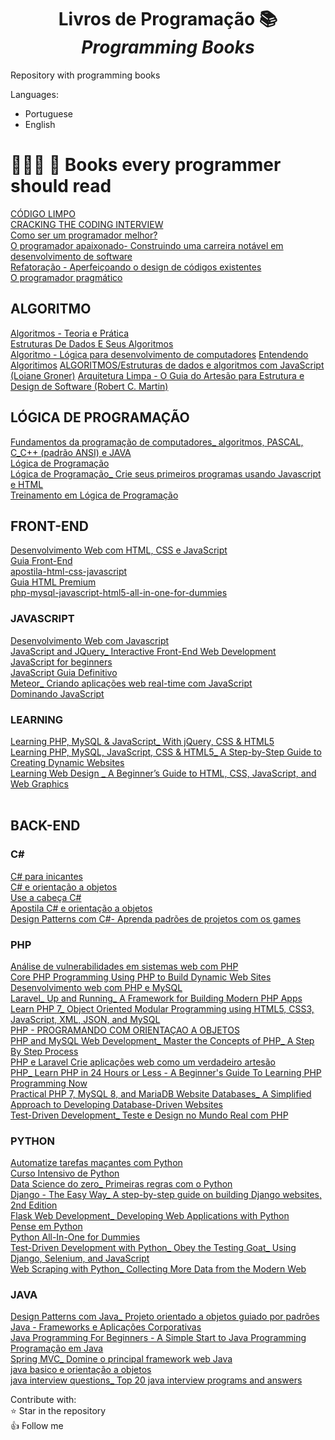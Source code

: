 <h1 align="center"> Livros de Programação 📚</br><i>Programming Books</i></h1>


Repository with programming books

Languages:
* Portuguese
* English

# 👩🏻‍💻 📖 Books every programmer should read </br>
[CÓDIGO LIMPO](https://github.com/CodesdaLu/Programming-Books/blob/main/C%C3%B3digo%20limpo.pdf)</br>
[CRACKING THE CODING INTERVIEW](https://github.com/CodesdaLu/Programming-Books/blob/main/CRACKING%20the%20%C2%B7%20CODING%20INTERVIEW.pdf)</br>
[Como ser um programador melhor?](https://github.com/CodesdaLu/Programming-Books/blob/main/Como%20ser%20um%20programador%20melhor.pdf)</br>
[O programador apaixonado- Construindo uma carreira notável em desenvolvimento de software](https://github.com/CodesdaLu/Programming-Books/blob/main/O%20Programador%20Apaixonado%20-%20Construindo%20uma%20carreira%20notavel%20em%20desenvolvimento%20de%20software.pdf)</br>
[Refatoração - Aperfeiçoando o design de códigos existentes](https://github.com/CodesdaLu/Programming-Books/blob/main/Refatora%C3%A7%C3%A3o%20by%20Fowler%2C%20Martin.pdf)</br>
[O programador pragmático](https://github.com/CodesdaLu/Programming-Books/blob/main/o-programador-pragmatico.pdf)</br>
## ALGORITMO
[Algoritmos - Teoria e Prática](https://github.com/CodesdaLu/Books_Prog/blob/main/ALGORITMOS/Algoritmos%20-%20Teoria%20e%20Pr%C3%A1tica.pdf)</br>
[Estruturas De Dados E Seus Algoritmos](https://github.com/CodesdaLu/Books_Prog/blob/main/ALGORITMOS/Estruturas%20De%20Dados%20E%20Seus%20Algoritmos.pdf)</br>
[Algoritmo - Lógica para desenvolvimento de computadores](https://github.com/CodesdaLu/Programming-Books/blob/main/ALGORITMOS/ALGORITMOS%20-%20LOGICA%20PARA%20DESENVOLVIMENTO_%20DE%20PROGRAMA%C3%87AO%20DE%20COMPUTADORES.pdf)
[Entendendo Algoritimos](https://github.com/marcelolemes/Programming-Books/blob/61d88b38a1de6344ba3ac19e8779562397a0ea0d/ALGORITMOS/Entendendo%20Algoritmos%20-%201%C2%AA%20Edi%C3%A7%C3%A3o%20-%20Aditya%20Y.%20Bhargava%20-%202017.pdf)
[ALGORITMOS/Estruturas de dados e algoritmos com JavaScript (Loiane Groner)](https://github.com/marcelolemes/Programming-Books/blob/61d88b38a1de6344ba3ac19e8779562397a0ea0d/ALGORITMOS/Estruturas%20de%20dados%20e%20algoritmos%20com%20JavaScript%20(Loiane%20Groner)%20.pdf)
[Arquitetura Limpa - O Guia do Artesão para Estrutura e Design de Software (Robert C. Martin)](https://github.com/marcelolemes/Programming-Books/blob/61d88b38a1de6344ba3ac19e8779562397a0ea0d/Arquitetura%20Limpa%20-%20O%20Guia%20do%20Artes%C3%A3o%20para%20Estrutura%20e%20Design%20de%20Software%20(Robert%20C.%20Martin)%20(z-lib.org).pdf)



##  LÓGICA DE PROGRAMAÇÃO
[Fundamentos da programação de computadores_ algoritmos, PASCAL, C_C++ (padrão ANSI) e JAVA](https://github.com/CodesdaLu/Books_Prog/blob/main/LOGICA%20DE%20PROGRAMA%C3%87%C3%83O/Fundamentos%20da%20programa%C3%A7%C3%A3o%20de%20computadores_%20algoritmos%2C%20PASCAL%2C%20C_C%2B%2B%20(padr%C3%A3o%20ANSI)%20e%20JAVA.pdf)</br>
[Lógica de Programação](https://github.com/CodesdaLu/Books_Prog/blob/main/LOGICA%20DE%20PROGRAMA%C3%87%C3%83O/L%C3%B3gica%20de%20Programa%C3%A7%C3%A3o.pdf)</br>
[Lógica de Programação_ Crie seus primeiros programas usando Javascript e HTML](https://github.com/CodesdaLu/Books_Prog/blob/main/LOGICA%20DE%20PROGRAMA%C3%87%C3%83O/L%C3%B3gica%20de%20Programa%C3%A7%C3%A3o_%20Crie%20seus%20primeiros%20programas%20usando%20Javascript%20e%20HTML.pdf)</br>
[Treinamento em Lógica de Programação](https://github.com/CodesdaLu/Books_Prog/blob/main/LOGICA%20DE%20PROGRAMA%C3%87%C3%83O/Treinamento%20em%20L%C3%B3gica%20de%20Programa%C3%A7%C3%A3o.pdf)</br>

## FRONT-END
[Desenvolvimento Web com HTML, CSS e JavaScript](
https://github.com/CodesdaLu/Books_Prog/blob/main/FRONT-END/Desenvolvimento%20Web%20com%20HTML%2C%20CSS%20e%20JavaScript.pdf)</br>
[Guia Front-End](https://github.com/CodesdaLu/Books_Prog/blob/main/FRONT-END/Guia%20Front-End.pdf)</br>
[apostila-html-css-javascript](https://github.com/CodesdaLu/Books_Prog/blob/main/FRONT-END/apostila-html-css-javascript.pdf)</br>
[Guia HTML Premium](https://github.com/CodesdaLu/Books_Prog/blob/main/FRONT-END/ebook-gratuito-html-premium.pdf)</br>
[php-mysql-javascript-html5-all-in-one-for-dummies](https://github.com/CodesdaLu/Books_Prog/blob/main/FRONT-END/php-mysql-javascript-html5-all-in-one-for-dummies.pdf)</br>

### JAVASCRIPT
[Desenvolvimento Web com Javascript](https://github.com/CodesdaLu/Books_Prog/blob/main/FRONT-END/JAVASCRIPT/Desenvolvimento%20Web%20com%20Javascript.pdf)</br>
[JavaScript and JQuery_ Interactive Front-End Web Development](https://github.com/CodesdaLu/Books_Prog/blob/main/FRONT-END/JAVASCRIPT/JavaScript%20and%20JQuery_%20Interactive%20Front-End%20Web%20Development.pdf)</br>
[JavaScript for beginners](https://github.com/CodesdaLu/Books_Prog/blob/main/FRONT-END/JAVASCRIPT/JavaScript_%20JavaScript%20For%20Beginners%20-%20Learn%20JavaScript%20Programming%20with%20ease%20in%20HALF%20THE%20TIME%20-%20Everything%20about%20the%20Language%2C%20Coding%2C%20Programming%20and%20Web%20Pages%20You%20need%20to%20know.pdf)</br>
[JavaScript Guia Definitivo](https://github.com/CodesdaLu/Books_Prog/blob/main/FRONT-END/JAVASCRIPT/JavaScript_%20O%20guia%20definitivo.pdf)</br>
[Meteor_ Criando aplicações web real-time com JavaScript](https://github.com/CodesdaLu/Books_Prog/blob/main/FRONT-END/JAVASCRIPT/Meteor_%20Criando%20aplica%C3%A7%C3%B5es%20web%20real-time%20com%20JavaScript.pdf)</br>
[Dominando JavaScript](https://github.com/CodesdaLu/Books_Prog/blob/main/FRONT-END/JAVASCRIPT/Dominando%20JavaScript%20Com%20Jquery.pdf)</br>

### LEARNING
[Learning PHP, MySQL & JavaScript_ With jQuery, CSS & HTML5](https://github.com/CodesdaLu/Books_Prog/blob/main/FRONT-END/Learning/Learning%20PHP%2C%20MySQL%20%26%20JavaScript_%20With%20jQuery%2C%20CSS%20%26%20HTML5.pdf)</br>
[Learning PHP, MySQL, JavaScript, CSS & HTML5_ A Step-by-Step Guide to Creating Dynamic Websites](https://github.com/CodesdaLu/Books_Prog/blob/main/FRONT-END/Learning/Learning%20PHP%2C%20MySQL%2C%20JavaScript%2C%20CSS%20%26%20HTML5_%20A%20Step-by-Step%20Guide%20to%20Creating%20Dynamic%20Websites.pdf)</br>
[Learning Web Design _ A Beginner’s Guide to HTML, CSS, JavaScript, and Web Graphics](https://github.com/CodesdaLu/Books_Prog/blob/main/FRONT-END/Learning/Learning%20Web%20Design%20_%20A%20Beginner%E2%80%99s%20Guide%20to%20HTML%2C%20CSS%2C%20JavaScript%2C%20and%20Web%20Graphics.pdf)</br>
[]()</br>

## BACK-END

### C#
[C# para inicantes](https://github.com/CodesdaLu/Programming-Books/blob/main/BACK-END/C%23/CSharpIniciantes.pdf)</br>
[C# e orientação a objetos](https://github.com/CodesdaLu/Programming-Books/blob/main/BACK-END/C%23/POO.md)</br>
[Use a cabeça C#](https://github.com/CodesdaLu/Programming-Books/blob/main/BACK-END/C%23/Use%20a%20Cabe%C3%A7a%20-%20C%23%20(1).pdf)</br>
[Apostila C# e orientação a objetos](https://github.com/CodesdaLu/Programming-Books/blob/main/BACK-END/C%23/apostila-csharp-orientacao-objetos.pdf)</br>
[Design Patterns com C#- Aprenda padrões de projetos com os games](https://github.com/CodesdaLu/Programming-Books/blob/main/BACK-END/C%23/design-patterns-com-c-aprenda-padroes-de-projeto-com-os-games_compress.pdf)</br>


### PHP
[Análise de vulnerabilidades em sistemas web com PHP](https://github.com/CodesdaLu/Books_Prog/blob/main/BACK-END/PHP/An%C3%A1lise%20de%20vulnerabilidades%20em%20sistemas%20web%20com%20PHP.pdf)</br>
[Core PHP Programming Using PHP to Build Dynamic Web Sites](https://github.com/CodesdaLu/Books_Prog/blob/main/BACK-END/PHP/Core%20PHP%20Programming%20Using%20PHP%20to%20Build%20Dynamic%20Web%20Sites.pdf)</br>
[Desenvolvimento web com PHP e MySQL](https://github.com/CodesdaLu/Books_Prog/blob/main/BACK-END/PHP/Desenvolvimento%20web%20com%20PHP%20e%20MySQL.pdf)</br>
[Laravel_ Up and Running_ A Framework for Building Modern PHP Apps](https://github.com/CodesdaLu/Books_Prog/blob/main/BACK-END/PHP/Laravel_%20Up%20and%20Running_%20A%20Framework%20for%20Building%20Modern%20PHP%20Apps.pdf)</br>
[Learn PHP 7_ Object Oriented Modular Programming using HTML5, CSS3, JavaScript, XML, JSON, and MySQL](https://github.com/CodesdaLu/Books_Prog/blob/main/BACK-END/PHP/Learn%20PHP%207_%20Object%20Oriented%20Modular%20Programming%20using%20HTML5%2C%20CSS3%2C%20JavaScript%2C%20XML%2C%20JSON%2C%20and%20MySQL.pdf)</br>
[PHP - PROGRAMANDO COM ORIENTAÇAO A OBJETOS](https://github.com/CodesdaLu/Books_Prog/blob/main/BACK-END/PHP/PHP%20-%20PROGRAMANDO%20COM%20ORIENTA%C3%87AO%20A%20OBJETOS.pdf)</br>
[PHP and MySQL Web Development_ Master the Concepts of PHP_ A Step By Step Process](https://github.com/CodesdaLu/Books_Prog/blob/main/BACK-END/PHP/PHP%20and%20MySQL%20Web%20Development_%20Master%20the%20Concepts%20of%20PHP_%20A%20Step%20By%20Step%20Process%20.pdf)</br>
[PHP e Laravel Crie aplicações web como um verdadeiro artesão](https://github.com/CodesdaLu/Books_Prog/blob/main/BACK-END/PHP/PHP%20e%20Laravel%20Crie%20aplica%C3%A7%C3%B5es%20web%20como%20um%20verdadeiro%20artes%C3%A3o.pdf)</br>
[PHP_ Learn PHP in 24 Hours or Less - A Beginner's Guide To Learning PHP Programming Now](https://github.com/CodesdaLu/Books_Prog/blob/main/BACK-END/PHP/PHP_%20Learn%20PHP%20in%2024%20Hours%20or%20Less%20-%20A%20Beginner's%20Guide%20To%20Learning%20PHP%20Programming%20Now.pdf)</br>
[Practical PHP 7, MySQL 8, and MariaDB Website Databases_ A Simplified Approach to Developing Database-Driven Websites](https://github.com/CodesdaLu/Books_Prog/blob/main/BACK-END/PHP/Practical%20PHP%207%2C%20MySQL%208%2C%20and%20MariaDB%20Website%20Databases_%20A%20Simplified%20Approach%20to%20Developing%20Database-Driven%20Websites.pdf)</br>
[Test-Driven Development_ Teste e Design no Mundo Real com PHP](https://github.com/CodesdaLu/Books_Prog/blob/main/BACK-END/PHP/Test-Driven%20Development_%20Teste%20e%20Design%20no%20Mundo%20Real%20com%20PHP.pdf)</br>

### PYTHON
[Automatize tarefas maçantes com Python](https://github.com/CodesdaLu/Books_Prog/blob/main/BACK-END/PYTHON/Automatize%20tarefas%20ma%C3%A7antes%20com%20Python.pdf)</br>
[Curso Intensivo de Python](https://github.com/CodesdaLu/Books_Prog/blob/main/BACK-END/PYTHON/Curso%20Intensivo%20de%20Python.pdf)</br>
[Data Science do zero_ Primeiras regras com o Python](https://github.com/CodesdaLu/Books_Prog/blob/main/BACK-END/PYTHON/Data%20Science%20do%20zero_%20Primeiras%20regras%20com%20o%20Python.pdf)</br>
[Django - The Easy Way_ A step-by-step guide on building Django websites, 2nd Edition](https://github.com/CodesdaLu/Books_Prog/blob/main/BACK-END/PYTHON/Django%20-%20The%20Easy%20Way_%20A%20step-by-step%20guide%20on%20building%20Django%20websites%2C%202nd%20Edition.pdf)</br>
[Flask Web Development_ Developing Web Applications with Python](https://github.com/CodesdaLu/Books_Prog/blob/main/BACK-END/PYTHON/Flask%20Web%20Development_%20Developing%20Web%20Applications%20with%20Python.pdf)</br>
[Pense em Python](https://github.com/CodesdaLu/Books_Prog/blob/main/BACK-END/PYTHON/Pense%20em%20Python.pdf)</br>
[Python All-In-One for Dummies](https://github.com/CodesdaLu/Books_Prog/blob/main/BACK-END/PYTHON/Python%20All-In-One%20for%20Dummies.pdf)</br>
[Test-Driven Development with Python_ Obey the Testing Goat_ Using Django, Selenium, and JavaScript](https://github.com/CodesdaLu/Books_Prog/blob/main/BACK-END/PYTHON/Test-Driven%20Development%20with%20Python_%20Obey%20the%20Testing%20Goat_%20Using%20Django%2C%20Selenium%2C%20and%20JavaScript.pdf)</br>
[Web Scraping with Python_ Collecting More Data from the Modern Web](https://github.com/CodesdaLu/Books_Prog/blob/main/BACK-END/PYTHON/Web%20Scraping%20with%20Python_%20Collecting%20More%20Data%20from%20the%20Modern%20Web.pdf)</br>


### JAVA
[Design Patterns com Java_ Projeto orientado a objetos guiado por padrões](https://github.com/CodesdaLu/Programming-Books/blob/main/BACK-END/JAVA/Design%20Patterns%20com%20Java_%20Projeto%20orientado%20a%20objetos%20guiado%20por%20padr%C3%B5es.pdf)</br>
[Java - Frameworks e Aplicações Corporativas](https://github.com/CodesdaLu/Programming-Books/blob/main/BACK-END/JAVA/Java%20-%20Frameworks%20e%20Aplica%C3%A7%C3%B5es%20Corporativas.pdf)</br>
[Java Programming For Beginners - A Simple Start to Java Programming](https://github.com/CodesdaLu/Programming-Books/blob/main/BACK-END/JAVA/Java_%20Java%20Programming%20For%20Beginners%20-%20A%20Simple%20Start%20to%20Java%20Programming.pdf)</br>
[Programação em Java](https://github.com/CodesdaLu/Programming-Books/blob/main/BACK-END/JAVA/Programa%C3%A7%C3%A3o%20em%20Java.pdf)</br>
[Spring MVC_ Domine o principal framework web Java](https://github.com/CodesdaLu/Programming-Books/blob/main/BACK-END/JAVA/Spring%20MVC_%20Domine%20o%20principal%20framework%20web%20Java.pdf)</br>
[java basico e orientação a objetos](https://github.com/CodesdaLu/Programming-Books/blob/main/BACK-END/JAVA/java%20basico%20e%20orienta%C3%A7%C3%A3o%20a%20objetos.pdf)</br>
[java interview questions_ Top 20 java interview programs and answers](https://github.com/CodesdaLu/Programming-Books/blob/main/BACK-END/JAVA/java%20interview%20questions_%20Top%2020%20java%20interview%20programs%20and%20answers.pdf)</br>

Contribute with:</br>
⭐ Star in the repository</br>
👍 Follow me</br>
[]()</br>
[]()</br>
